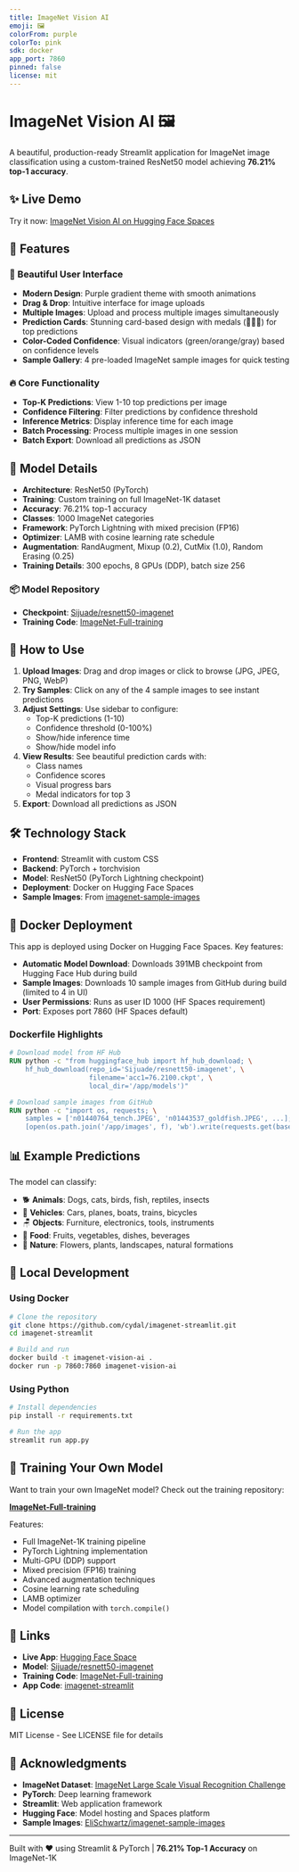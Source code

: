```yaml
---
title: ImageNet Vision AI
emoji: 🖼️
colorFrom: purple
colorTo: pink
sdk: docker
app_port: 7860
pinned: false
license: mit
---
```


# ImageNet Vision AI 🖼️

A beautiful, production-ready Streamlit application for ImageNet image classification using a custom-trained ResNet50 model achieving **76.21% top-1 accuracy**.

## ✨ Live Demo

Try it now: [ImageNet Vision AI on Hugging Face Spaces](https://huggingface.co/spaces/Sijuade/imagenet-resnet50-inference)

## 🚀 Features

### 🎨 Beautiful User Interface
- **Modern Design**: Purple gradient theme with smooth animations
- **Drag & Drop**: Intuitive interface for image uploads
- **Multiple Images**: Upload and process multiple images simultaneously
- **Prediction Cards**: Stunning card-based design with medals (🥇🥈🥉) for top predictions
- **Color-Coded Confidence**: Visual indicators (green/orange/gray) based on confidence levels
- **Sample Gallery**: 4 pre-loaded ImageNet sample images for quick testing

### 🔥 Core Functionality
- **Top-K Predictions**: View 1-10 top predictions per image
- **Confidence Filtering**: Filter predictions by confidence threshold
- **Inference Metrics**: Display inference time for each image
- **Batch Processing**: Process multiple images in one session
- **Batch Export**: Download all predictions as JSON

## 🎯 Model Details

- **Architecture**: ResNet50 (PyTorch)
- **Training**: Custom training on full ImageNet-1K dataset
- **Accuracy**: 76.21% top-1 accuracy
- **Classes**: 1000 ImageNet categories
- **Framework**: PyTorch Lightning with mixed precision (FP16)
- **Optimizer**: LAMB with cosine learning rate schedule
- **Augmentation**: RandAugment, Mixup (0.2), CutMix (1.0), Random Erasing (0.25)
- **Training Details**: 300 epochs, 8 GPUs (DDP), batch size 256

### 📦 Model Repository
- **Checkpoint**: [Sijuade/resnett50-imagenet](https://huggingface.co/Sijuade/resnett50-imagenet)
- **Training Code**: [ImageNet-Full-training](https://github.com/cydal/ImageNet-Full-training)

## 🎨 How to Use

1. **Upload Images**: Drag and drop images or click to browse (JPG, JPEG, PNG, WebP)
2. **Try Samples**: Click on any of the 4 sample images to see instant predictions
3. **Adjust Settings**: Use sidebar to configure:
   - Top-K predictions (1-10)
   - Confidence threshold (0-100%)
   - Show/hide inference time
   - Show/hide model info
4. **View Results**: See beautiful prediction cards with:
   - Class names
   - Confidence scores
   - Visual progress bars
   - Medal indicators for top 3
5. **Export**: Download all predictions as JSON

## 🛠️ Technology Stack

- **Frontend**: Streamlit with custom CSS
- **Backend**: PyTorch + torchvision
- **Model**: ResNet50 (PyTorch Lightning checkpoint)
- **Deployment**: Docker on Hugging Face Spaces
- **Sample Images**: From [imagenet-sample-images](https://github.com/EliSchwartz/imagenet-sample-images)

## 🐳 Docker Deployment

This app is deployed using Docker on Hugging Face Spaces. Key features:

- **Automatic Model Download**: Downloads 391MB checkpoint from Hugging Face Hub during build
- **Sample Images**: Downloads 10 sample images from GitHub during build (limited to 4 in UI)
- **User Permissions**: Runs as user ID 1000 (HF Spaces requirement)
- **Port**: Exposes port 7860 (HF Spaces default)

### Dockerfile Highlights

```dockerfile
# Download model from HF Hub
RUN python -c "from huggingface_hub import hf_hub_download; \
    hf_hub_download(repo_id='Sijuade/resnett50-imagenet', \
                    filename='acc1=76.2100.ckpt', \
                    local_dir='/app/models')"

# Download sample images from GitHub
RUN python -c "import os, requests; \
    samples = ['n01440764_tench.JPEG', 'n01443537_goldfish.JPEG', ...]; \
    [open(os.path.join('/app/images', f), 'wb').write(requests.get(base_url + f).content) for f in samples]"
```

## 📊 Example Predictions

The model can classify:
- 🐕 **Animals**: Dogs, cats, birds, fish, reptiles, insects
- 🚗 **Vehicles**: Cars, planes, boats, trains, bicycles
- 🪑 **Objects**: Furniture, electronics, tools, instruments
- 🍎 **Food**: Fruits, vegetables, dishes, beverages
- 🌸 **Nature**: Flowers, plants, landscapes, natural formations

## 🔧 Local Development

### Using Docker

```bash
# Clone the repository
git clone https://github.com/cydal/imagenet-streamlit.git
cd imagenet-streamlit

# Build and run
docker build -t imagenet-vision-ai .
docker run -p 7860:7860 imagenet-vision-ai
```

### Using Python

```bash
# Install dependencies
pip install -r requirements.txt

# Run the app
streamlit run app.py
```

## 📝 Training Your Own Model

Want to train your own ImageNet model? Check out the training repository:

**[ImageNet-Full-training](https://github.com/cydal/ImageNet-Full-training)**

Features:
- Full ImageNet-1K training pipeline
- PyTorch Lightning implementation
- Multi-GPU (DDP) support
- Mixed precision (FP16) training
- Advanced augmentation techniques
- Cosine learning rate scheduling
- LAMB optimizer
- Model compilation with `torch.compile()`

## 🔗 Links

- **Live App**: [Hugging Face Space](https://huggingface.co/spaces/Sijuade/imagenet-resnet50-inference)
- **Model**: [Sijuade/resnett50-imagenet](https://huggingface.co/Sijuade/resnett50-imagenet)
- **Training Code**: [ImageNet-Full-training](https://github.com/cydal/ImageNet-Full-training)
- **App Code**: [imagenet-streamlit](https://github.com/cydal/imagenet-streamlit)

## 📄 License

MIT License - See LICENSE file for details

## 🙏 Acknowledgments

- **ImageNet Dataset**: [ImageNet Large Scale Visual Recognition Challenge](https://www.image-net.org/)
- **PyTorch**: Deep learning framework
- **Streamlit**: Web application framework
- **Hugging Face**: Model hosting and Spaces platform
- **Sample Images**: [EliSchwartz/imagenet-sample-images](https://github.com/EliSchwartz/imagenet-sample-images)

---

Built with ❤️ using Streamlit & PyTorch | **76.21% Top-1 Accuracy** on ImageNet-1K
